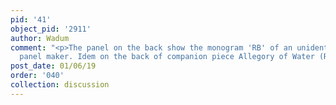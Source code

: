 ```yaml
---
pid: '41'
object_pid: '2911'
author: Wadum
comment: "<p>The panel on the back show the monogram 'RB' of an unidentified Antwerp
  panel maker. Idem on the back of companion piece Allegory of Water (Rome).</p>\n"
post_date: 01/06/19
order: '040'
collection: discussion
---
```

